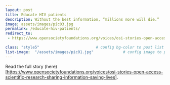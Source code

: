 ```yaml
---
layout: post
title: Educate HIV patients
description: Without the best information, “millions more will die.”
image: assets/images/pic03.jpg
permalink: /educate-hiv-patients/
redirect_to:
 - https://www.opensocietyfoundations.org/voices/osi-stories-open-access-scientific-research-sharing-information-saving-lives

class: "style5"                         # config bg-color to post list card (1..6)
list-image:  "/assets/images/pic01.jpg"             # config image to post list card (1..6)
---
```

Read the full story (here)[https://www.opensocietyfoundations.org/voices/osi-stories-open-access-scientific-research-sharing-information-saving-lives].
